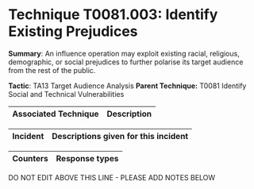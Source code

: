 # Technique T0081.003: Identify Existing Prejudices

**Summary**: An influence operation may exploit existing racial, religious, demographic, or social prejudices to further polarise its target audience from the rest of the public.

**Tactic**: TA13 Target Audience Analysis           **Parent Technique:** T0081 Identify Social and Technical Vulnerabilities


| Associated Technique | Description |
| --------- | ------------------------- |



| Incident | Descriptions given for this incident |
| -------- | -------------------- |



| Counters | Response types |
| -------- | -------------- |


DO NOT EDIT ABOVE THIS LINE - PLEASE ADD NOTES BELOW